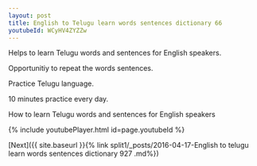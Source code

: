 ```yaml
---
layout: post
title: English to Telugu learn words sentences dictionary 66 
youtubeId: WCyHV4ZYZZw
---
```

 
 
Helps to learn Telugu words and sentences for English speakers.

Opportunitiy to repeat the words sentences. 

Practice Telugu language. 
 
10 minutes practice every day. 
 
How to learn Telugu words and sentences for English speakers 
 
{% include youtubePlayer.html id=page.youtubeId %}
 
 
[Next]({{ site.baseurl }}{% link  split1/_posts/2016-04-17-English to telugu learn words sentences dictionary 927 .md%})
 
